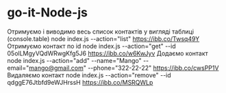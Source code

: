 # go-it-Node-js
Отримуємо і виводимо весь список контактів у вигляді таблиці (console.table) node index.js --action="list"
https://ibb.co/Twsq49Y
Отримуємо контакт по id node index.js --action="get" --id 05olLMgyVQdWRwgKfg5J6
https://ibb.co/w6KwJyv
Додаємо контакт node index.js --action="add" --name="Mango" --email="mango@gmail.com" --phone="322-22-22"
https://ibb.co/cwsPP1V
Видаляємо контакт node index.js --action="remove" --id qdggE76Jtbfd9eWJHrssH
https://ibb.co/MSRQWLp
